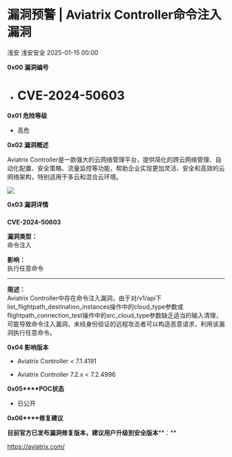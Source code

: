 #  漏洞预警 | Aviatrix Controller命令注入漏洞   
浅安  浅安安全   2025-01-15 00:00  
  
**0x00 漏洞编号**  
- # CVE-2024-50603  
  
**0x01 危险等级**  
- 高危  
  
**0x02 漏洞概述**  
  
Aviatrix Controller是一款强大的云网络管理平台，提供简化的跨云网络管理、自动化配置、安全策略、流量监控等功能，帮助企业实现更加灵活、安全和高效的云网络架构，特别适用于多云和混合云环境。  
  
![](https://mmbiz.qpic.cn/sz_mmbiz_png/7stTqD182SVkFdQtD1w6hW1aqBKDvPKCmx5wJu7nib1mBEyt7IIaIg9U368CWQWQnvHic5bylztibI6Kc9ic1Njw2Q/640?wx_fmt=png&from=appmsg "")  
  
**0x03 漏洞详情**  
###   
  
**CVE-2024-50603**  
  
**漏洞类型：**  
命令注入  
  
**影响：**  
执行任意命令  
  
****  
  
**简述：**  
Aviatrix Controller中存在命令注入漏洞，由于对/v1/api下list_flightpath_destination_instances操作中的cloud_type参数或flightpath_connection_test操作中的src_cloud_type参数缺乏适当的输入清理，可能导致命令注入漏洞，未经身份验证的远程攻击者可以构造恶意请求，利用该漏洞执行任意命令。  
  
**0x04 影响版本**  
- Aviatrix Controller < 7.1.4191  
  
- Aviatrix Controller 7.2.x < 7.2.4996  
  
**0x05****POC状态**  
- 已公开  
  
**0x06****修复建议**  
  
**目前官方已发布漏洞修复版本，建议用户升级到安全版本****：**  
  
https://aviatrix.com/  
  
  
  
